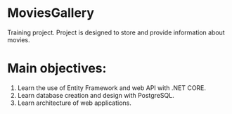 # MoviesGallery
Training project. Project is designed to store and provide information about movies.
# Main objectives:
1. Learn the use of Entity Framework and web API with .NET CORE.
2. Learn database creation and design with PostgreSQL.
3. Learn architecture of web applications.
